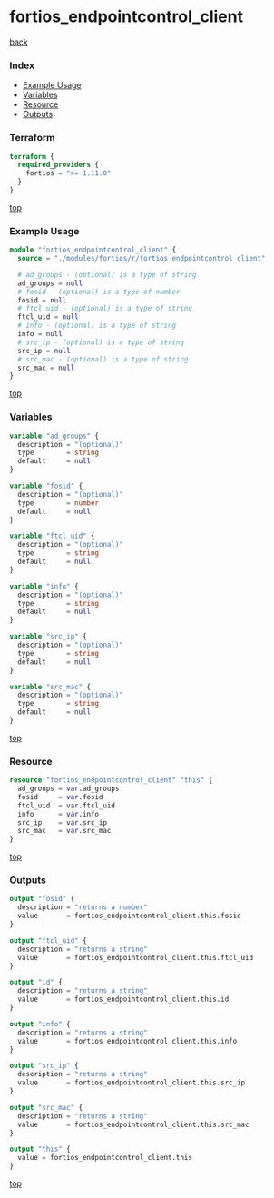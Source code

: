 # fortios_endpointcontrol_client

[back](../fortios.md)

### Index

- [Example Usage](#example-usage)
- [Variables](#variables)
- [Resource](#resource)
- [Outputs](#outputs)

### Terraform

```terraform
terraform {
  required_providers {
    fortios = ">= 1.11.0"
  }
}
```

[top](#index)

### Example Usage

```terraform
module "fortios_endpointcontrol_client" {
  source = "./modules/fortios/r/fortios_endpointcontrol_client"

  # ad_groups - (optional) is a type of string
  ad_groups = null
  # fosid - (optional) is a type of number
  fosid = null
  # ftcl_uid - (optional) is a type of string
  ftcl_uid = null
  # info - (optional) is a type of string
  info = null
  # src_ip - (optional) is a type of string
  src_ip = null
  # src_mac - (optional) is a type of string
  src_mac = null
}
```

[top](#index)

### Variables

```terraform
variable "ad_groups" {
  description = "(optional)"
  type        = string
  default     = null
}

variable "fosid" {
  description = "(optional)"
  type        = number
  default     = null
}

variable "ftcl_uid" {
  description = "(optional)"
  type        = string
  default     = null
}

variable "info" {
  description = "(optional)"
  type        = string
  default     = null
}

variable "src_ip" {
  description = "(optional)"
  type        = string
  default     = null
}

variable "src_mac" {
  description = "(optional)"
  type        = string
  default     = null
}
```

[top](#index)

### Resource

```terraform
resource "fortios_endpointcontrol_client" "this" {
  ad_groups = var.ad_groups
  fosid     = var.fosid
  ftcl_uid  = var.ftcl_uid
  info      = var.info
  src_ip    = var.src_ip
  src_mac   = var.src_mac
}
```

[top](#index)

### Outputs

```terraform
output "fosid" {
  description = "returns a number"
  value       = fortios_endpointcontrol_client.this.fosid
}

output "ftcl_uid" {
  description = "returns a string"
  value       = fortios_endpointcontrol_client.this.ftcl_uid
}

output "id" {
  description = "returns a string"
  value       = fortios_endpointcontrol_client.this.id
}

output "info" {
  description = "returns a string"
  value       = fortios_endpointcontrol_client.this.info
}

output "src_ip" {
  description = "returns a string"
  value       = fortios_endpointcontrol_client.this.src_ip
}

output "src_mac" {
  description = "returns a string"
  value       = fortios_endpointcontrol_client.this.src_mac
}

output "this" {
  value = fortios_endpointcontrol_client.this
}
```

[top](#index)
